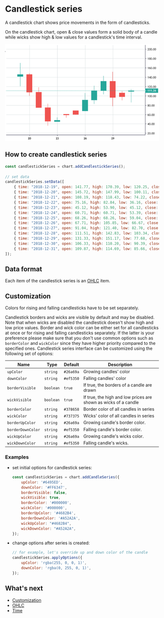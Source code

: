 # Candlestick series

A candlestick chart shows price movements in the form of candlesticks.

On the candlestick chart, open & close values form a solid body of a candle while wicks show high & low values for a candlestick's time interval.

![Candlestick chart example](./assets/candlestick-series.png "Candlestick chart example")

## How to create candlestick series

```javascript
const candlestickSeries = chart.addCandlestickSeries();

// set data
candlestickSeries.setData([
    { time: "2018-12-19", open: 141.77, high: 170.39, low: 120.25, close: 145.72 },
    { time: "2018-12-20", open: 145.72, high: 147.99, low: 100.11, close: 108.19 },
    { time: "2018-12-21", open: 108.19, high: 118.43, low: 74.22, close: 75.16 },
    { time: "2018-12-22", open: 75.16, high: 82.84, low: 36.16, close: 45.72 },
    { time: "2018-12-23", open: 45.12, high: 53.90, low: 45.12, close: 48.09 },
    { time: "2018-12-24", open: 60.71, high: 60.71, low: 53.39, close: 59.29 },
    { time: "2018-12-25", open: 68.26, high: 68.26, low: 59.04, close: 60.50 },
    { time: "2018-12-26", open: 67.71, high: 105.85, low: 66.67, close: 91.04 },
    { time: "2018-12-27", open: 91.04, high: 121.40, low: 82.70, close: 111.40 },
    { time: "2018-12-28", open: 111.51, high: 142.83, low: 103.34, close: 131.25 },
    { time: "2018-12-29", open: 131.33, high: 151.17, low: 77.68, close: 96.43 },
    { time: "2018-12-30", open: 106.33, high: 110.20, low: 90.39, close: 98.10 },
    { time: "2018-12-31", open: 109.87, high: 114.69, low: 85.66, close: 111.26 },
]);
```

## Data format

Each item of the candlestick series is an [OHLC](./ohlc.md) item.

## Customization

Colors for rising and falling candlesticks have to be set separately.

Candlestick borders and wicks are visible by default and may be disabled.
Note that when wicks are disabled the candlestick doesn't show high and low price values.
Border and wick color can be either set for all candlesticks at once or for rising and falling candlesticks separately. If the latter is your preference please make sure that you don't use common options such as `borderColor` and `wickColor` since they have higher priority compared to the specified ones.
Candlestick series interface can be customized using the following set of options:

|Name|Type|Default|Description|
|----|----|-------|-----------|
|`upColor`|`string`|`#26a69a`|Growing candles' color|
|`downColor`|`string`|`#ef5350`|Falling candles' color|
|`borderVisible`|`boolean`|`true`|If true, the borders of a candle are drawn|
|`wickVisible`|`boolean`|`true`|If true, the high and low prices are shown as wicks of a candle|
|`borderColor`|`string`|`#378658`|Border color of all candles in series|
|`wickColor`|`string`|`#737375`|Wicks' color of all candles in series|
|`borderUpColor`|`string`|`#26a69a`|Growing candle's border color.|
|`borderDownColor`|`string`|`#ef5350`|Falling candle's border color.|
|`wickUpColor`|`string`|`#26a69a`|Growing candle's wicks color.|
|`wickDownColor`|`string`|`#ef5350`|Falling candle's wicks.|

### Examples

- set initial options for candlestick series:

    ```javascript
    const candlestickSeries = chart.addCandleSeries({
        upColor: '#6495ED',
        downColor: '#FF6347',
        borderVisible: false,
        wickVisible: true,
        borderColor: '#000000',
        wickColor: '#000000',
        borderUpColor: '#4682B4',
        borderDownColor: '#A52A2A',
        wickUpColor: "#4682B4",
        wickDownColor: "#A52A2A",
    });
    ```

- change options after series is created:

    ```javascript
    // for example, let's override up and down color of the candle
    candlestickSeries.applyOptions({
        upColor: 'rgba(255, 0, 0, 1)',
        downColor: 'rgba(0, 255, 0, 1)',
    });
    ```

## What's next

- [Customization](./customization.md)
- [OHLC](./ohlc.md)
- [Time](./time.md)
